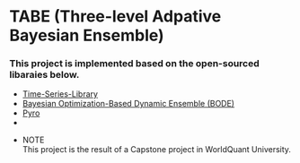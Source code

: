 # TABE (Three-level Adpative Bayesian Ensemble)

### This project is implemented based on the open-sourced libaraies below. 
 - [Time-Series-Library](https://github.com/thuml/Time-Series-Library)
 - [Bayesian Optimization-Based Dynamic Ensemble (BODE)](https://github.com/Robinpredict/Bayesian-optimization-based-dynamic-ensemble-for-time-series-forecasting)
 - [Pyro](https://pyro.ai/)
 - 

* NOTE  
This project is the result of a Capstone project in WorldQuant University. 
